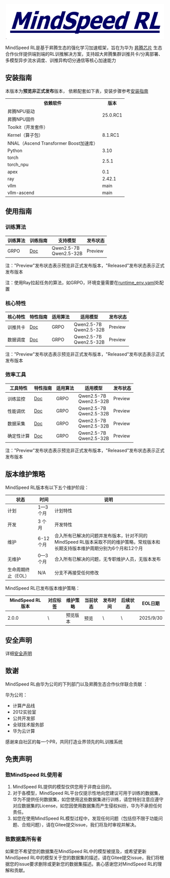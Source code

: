   <p align="center"> <img src="./sources/images/logo.png" height="110px" width="500px"> </p>



MindSpeed RL是基于昇腾生态的强化学习加速框架，旨在为华为 [昇腾芯片](https://www.hiascend.com/) 生态合作伙伴提供端到端的RL训推解决方案，支持超大昇腾集群训推共卡/分离部署、多模型异步流水调度、训推异构切分通信等核心加速能力



## 安装指南

本版本为**预览非正式发布**版本， 依赖配套如下表，安装步骤参考[安装指南](./docs/install_guide.md)

<table>
  <tr>
    <th>依赖软件</th>
    <th>版本</th>
  </tr>
  <tr>
    <td>昇腾NPU驱动</td>
    <td rowspan="2">25.0.RC1</td>
  <tr>
    <td>昇腾NPU固件</td>
  </tr>
  <tr>
    <td>Toolkit（开发套件）</td>
      <td rowspan="3">8.1.RC1</td>
  </tr>
  <tr>
    <td>Kernel（算子包）</td>
  </tr>
  <tr>
    <td>NNAL（Ascend Transformer Boost加速库）</td>
  </tr>
  <tr>
  </tr>
  <tr>
    <td>Python</td>
    <td>3.10</td>
  </tr>
  <tr>
    <td>torch</td>
    <td rowspan="2">2.5.1</td>
  </tr>
  <tr>
    <td>torch_npu</td>
  </tr>
  <tr>
    <td>apex</td>
    <td rowspan="1">0.1</td>
  </tr>
  <tr>
    <td>ray</td>
    <td>2.42.1</td>
  </tr>
  <tr>
    <td>vllm</td>
    <td>main</td>
  </tr>
  <tr>
    <td>vllm-ascend</td>
    <td>main</td>
  </tr>
</table>

## 使用指南

### 训练算法

<table>
  <thead>
    <tr>
      <th>训练算法</th>
      <th>训练指南</th>
      <th>支持模型</th>
      <th>发布状态</th>
    </tr>
  </thead>
  <tbody>
    <tr>
      <td> GRPO</td>
      <td><a href="docs/algorithms/grpo.md">Doc</a></td>
      <td  rowspan="1">
        Qwen2.5-7B <br>
        Qwen2.5-32B <br>
      </td>
      <td> Preview</td>
    </tr>
  </tbody>
</table>
注："Preview"发布状态表示预览非正式发布版本，"Released"发布状态表示正式发布版本 

注：使用Ray拉起任务的算法，如GRPO，环境变量需要在[runtime_env.yaml](./configs/envs/runtime_env.yaml)处配置

### 核心特性

<table>
  <thead>
    <tr>
      <th>核心特性</th>
      <th>特性指南</th>
      <th>适用算法</th>
      <th>适用模型</th>
      <th>发布状态</th>
    </tr>
  </thead>
  <tbody>
    <tr>
      <td>训推共卡</td>
      <td><a href="docs/features/integrated_worker.md">Doc</a></td>
      <td  rowspan="1">GRPO</td>
      <td  rowspan="1">
        Qwen2.5-7B <br>
        Qwen2.5-32B <br>
      </td>
      <td> Preview</td>
    </tr>
    <tr>
      <td>数据调度</td>
      <td><a href="docs/features/data_module_design.md">Doc</a></td>
      <td  rowspan="1">GRPO</td>
      <td  rowspan="1">
        Qwen2.5-7B <br>
        Qwen2.5-32B <br>
      </td>
      <td> Preview</td>
    </tr>
  </tbody>

</table>
注："Preview"发布状态表示预览非正式发布版本，"Released"发布状态表示正式发布版本 

### 效率工具

<table>
  <thead>
    <tr>
      <th>工具特性</th>
      <th>特性指南</th>
      <th>适用算法</th>
      <th>适用模型</th>
      <th>发布状态</th>
    </tr>
  </thead>
  <tbody>
    <tr>
      <td>训练监控</td>
      <td>  <a href="docs/features/logging_wandb_tensorboard.md">Doc</a> </td>
      <td  rowspan="1">GRPO</td>
      <td  rowspan="1">
        Qwen2.5-7B <br>
        Qwen2.5-32B <br>
      </td>
      <td> Preview</td>
    </tr>
    <tr>
      <td>性能调优</td>
      <td>  <a href="docs/features/profiler.md">Doc</a> </td>
      <td  rowspan="1">GRPO</td>
      <td  rowspan="1">
        Qwen2.5-7B <br>
        Qwen2.5-32B <br>
      </td>
      <td> Preview</td>
    </tr>
    <tr>
      <td>数据采集</td>
      <td>  <a href="docs/features/msprobe.md">Doc</a> </td>
      <td  rowspan="1">GRPO</td>
      <td  rowspan="1">
        Qwen2.5-7B <br>
        Qwen2.5-32B <br>
      </td>
      <td> Preview</td>
    </tr>
    <tr>
      <td>确定性计算</td>
      <td>  <a href="docs/features/deterministic_computation.md">Doc</a> </td>
      <td  rowspan="1">GRPO</td>
      <td  rowspan="1">
        Qwen2.5-7B <br>
        Qwen2.5-32B <br>
      </td>
      <td> Preview</td>
    </tr>
  </tbody>
</table>
注："Preview"发布状态表示预览非正式发布版本，"Released"发布状态表示正式发布版本 

## 版本维护策略

MindSpeed RL版本有以下五个维护阶段：

| **状态**            | **时间**  | **说明**                                                                  |
| ------------------- | --------- |-------------------------------------------------------------------------|
| 计划                | 1—3 个月  | 计划特性                                                                    |
| 开发                | 3 个月    | 开发特性                                                                    |
| 维护                | 6-12 个月 | 合入所有已解决的问题并发布版本，针对不同的MindSpeed RL版本采取不同的维护策略，常规版本和长期支持版本维护周期分别为6个月和12个月 |
| 无维护              | 0—3 个月  | 合入所有已解决的问题，无专职维护人员，无版本发布                                                |
| 生命周期终止（EOL） | N/A       | 分支不再接受任何修改                                                              |


MindSpeed RL已发布版本维护策略：

| **MindSpeed RL版本** | **对应标签** | **维护策略** | **当前状态** | **发布时间**  | **后续状态** | **EOL日期** |
|--------------------| ------------ |----------|----------|-----------|----------|-----------|
| 2.0.0              | \            | 预览版本     |  预览      |   \  | \        | 2025/9/30 |


## 安全声明
详细[安全声明](./SECURITYNOTE.md)


## 致谢

MindSpeed RL由华为公司的下列部门以及昇腾生态合作伙伴联合贡献 ：

华为公司：

- 计算产品线
- 2012实验室 
- 公共开发部
- 全球技术服务部
- 华为云计算

感谢来自社区的每一个PR，共同打造业界领先的RL训推系统


## 免责声明

### 致MindSpeed RL使用者
1. MindSpeed RL提供的模型仅供您用于非商业目的。
2. 对于各模型，MindSpeed RL平台仅提示性地向您建议可用于训练的数据集，华为不提供任何数据集，如您使用这些数据集进行训练，请您特别注意应遵守对应数据集的License，如您因使用数据集而产生侵权纠纷，华为不承担任何责任。
3. 如您在使用MindSpeed RL模型过程中，发现任何问题（包括但不限于功能问题、合规问题），请在Gitee提交issue，我们将及时审视并解决。

### 致数据集所有者
如果您不希望您的数据集在MindSpeed RL中的模型被提及，或希望更新MindSpeed RL中的模型关于您的数据集的描述，请在Gitee提交issue，我们将根据您的issue要求删除或更新您的数据集描述。衷心感谢您对MindSpeed RL的理解和贡献。
